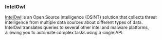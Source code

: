 ### IntelOwl

[IntelOwl](https://github.com/intelowlproject/IntelOwl/) is an Open Source Intelligence (OSINT) solution that collects threat intelligence from multiple data sources about different types of data. IntelOwl translates queries to several other intel and malware platforms, allowing you to automate complex tasks using a single API.
